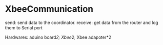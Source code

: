 # XbeeCommunication

send: send data to the coordinator.
receive: get data from the router and log them to Serial port

Hardwares:
  aduino board*2;
  Xbee*2;
  Xbee adapoter*2
